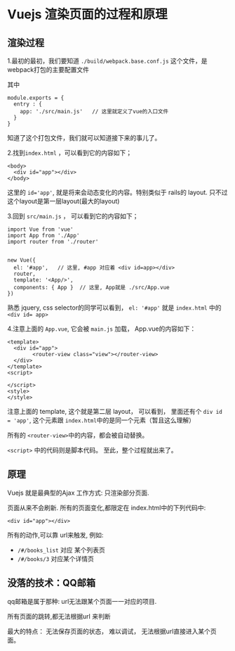 # Vuejs 渲染页面的过程和原理

## 渲染过程

1.最初的最初，我们要知道  `./build/webpack.base.conf.js` 这个文件，是webpack打包的主要配置文件

其中

```
module.exports = {
  entry : {
    app: './src/main.js'   // 这里就定义了vue的入口文件
  }
}
```

知道了这个打包文件，我们就可以知道接下来的事儿了。

2.找到`index.html` ，可以看到它的内容如下；


```
<body>
  <div id="app"></div>
</body>
```
这里的  `id='app'`, 就是将来会动态变化的内容。特别类似于 rails的 layout.
只不过这个layout是第一层layout(最大的layout)

3.回到 `src/main.js` ， 可以看到它的内容如下；

```
import Vue from 'vue'
import App from './App'
import router from './router'


new Vue({
  el: '#app',   // 这里, #app 对应着 <div id=app></div>
  router,
  template: '<App/>',
  components: { App }  // 这里, App就是 ./src/App.vue
})

```

熟悉 jquery, css selector的同学可以看到， `el: '#app'` 就是 `index.html` 中的 `<div id= app>`

4.注意上面的 `App.vue`,  它会被 `main.js`  加载， App.vue的内容如下：

```
<template>
  <div id="app">
		<router-view class="view"></router-view>
  </div>
</template>
<script>

</script>
<style>
</style>
```

注意上面的 template,  这个就是第二层 layout， 可以看到， 里面还有个 `div id = 'app'`, 这个元素跟
`index.html`中的是同一个元素（暂且这么理解）

所有的 `<router-view>`中的内容，都会被自动替换。

`<script>` 中的代码则是脚本代码。 至此，整个过程就出来了。


## 原理

Vuejs 就是最典型的Ajax 工作方式:  只渲染部分页面.

页面从来不会刷新. 所有的页面变化,都限定在 index.html中的下列代码中:

```
<div id="app"></div>
```

所有的动作,可以靠 url来触发, 例如:

- `/#/books_list` 对应 某个列表页
- `/#/books/3` 对应某个详情页


## 没落的技术：QQ邮箱

qq邮箱是属于那种: url无法跟某个页面一一对应的项目.

所有页面的跳转,都无法根据url 来判断

最大的特点： 无法保存页面的状态， 难以调试， 无法根据url直接进入某个页面。
